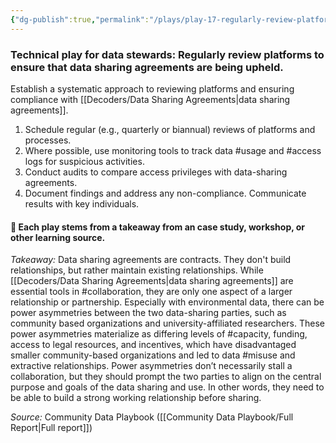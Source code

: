 ```yaml
---
{"dg-publish":true,"permalink":"/plays/play-17-regularly-review-platforms-to-ensure-that-data-sharing-agreements-are-being-upheld/","tags":["dataaudit","documentation","usage","access"]}
---
```


### **Technical play for data stewards: Regularly review platforms to ensure that data sharing agreements are being upheld.** 
Establish a systematic approach to reviewing platforms and ensuring compliance with [[Decoders/Data Sharing Agreements\|data sharing agreements]]. 
1. Schedule regular (e.g., quarterly or biannual) reviews of platforms and processes. 
2. Where possible, use monitoring tools to track data #usage and #access logs for suspicious activities.
3. Conduct audits to compare access privileges with data-sharing agreements.
4. Document findings and address any non-compliance. Communicate results with key individuals.




#### 🌱 Each play stems from a takeaway from an case study, workshop, or other learning source.

_Takeaway:_ Data sharing agreements are contracts. They don't build relationships, but rather maintain existing relationships.
While [[Decoders/Data Sharing Agreements\|data sharing agreements]] are essential tools in #collaboration, they are only one aspect of a larger relationship or partnership. Especially with environmental data, there can be power asymmetries between the two data-sharing parties, such as community based organizations and university-affiliated researchers. These power asymmetries materialize as differing levels of #capacity, funding, access to legal resources, and incentives, which have disadvantaged smaller community-based organizations and led to data #misuse and extractive relationships. Power asymmetries don’t necessarily stall a collaboration, but they should prompt the two parties to align on the central purpose and goals of the data sharing and use. In other words, they need to be able to build a strong working relationship before sharing.

*Source:* Community Data Playbook ([[Community Data Playbook/Full Report\|Full report]])